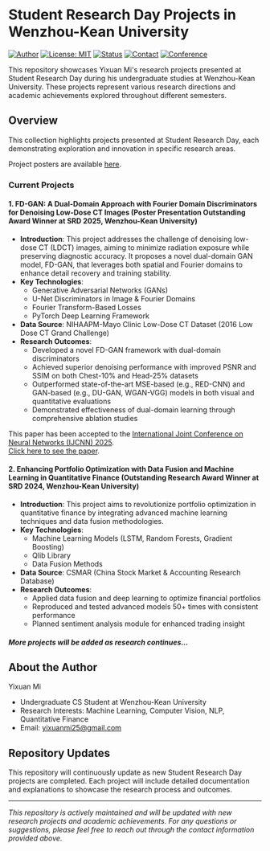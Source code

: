 # Student Research Day Projects in Wenzhou-Kean University

[![Author](https://img.shields.io/badge/Author-Yixuan%20Mi-blue.svg)](https://github.com/EthanYixuanMi)
[![License: MIT](https://img.shields.io/badge/License-MIT-green.svg)](./LICENSE)
[![Status](https://img.shields.io/badge/status-active-brightgreen.svg)](#)
[![Contact](https://img.shields.io/badge/contact-email-red.svg)](mailto:yixuanmi25@gmail.com)
[![Conference](https://img.shields.io/badge/Published%20at-IJCNN%202025-orange.svg)](https://2025.ijcnn.org/)


This repository showcases Yixuan Mi's research projects presented at Student Research Day during his undergraduate studies at Wenzhou-Kean University. These projects represent various research directions and academic achievements explored throughout different semesters.

## Overview

This collection highlights projects presented at Student Research Day, each demonstrating exploration and innovation in specific research areas.

Project posters are available [here](./Posters).

### Current Projects

#### 1. FD-GAN: A Dual-Domain Approach with Fourier Domain Discriminators for Denoising Low-Dose CT Images (Poster Presentation Outstanding Award Winner at SRD 2025, Wenzhou-Kean University)
- **Introduction**: This project addresses the challenge of denoising low-dose CT (LDCT) images, aiming to minimize radiation exposure while preserving diagnostic accuracy. It proposes a novel dual-domain GAN model, FD-GAN, that leverages both spatial and Fourier domains to enhance detail recovery and training stability.
- **Key Technologies**:
  - Generative Adversarial Networks (GANs)
  - U-Net Discriminators in Image & Fourier Domains
  - Fourier Transform-Based Losses
  - PyTorch Deep Learning Framework
- **Data Source**: NIHAAPM-Mayo Clinic Low-Dose CT Dataset (2016 Low Dose CT Grand Challenge)
- **Research Outcomes**:
  - Developed a novel FD-GAN framework with dual-domain discriminators
  - Achieved superior denoising performance with improved PSNR and SSIM on both Chest-10% and Head-25% datasets
  - Outperformed state-of-the-art MSE-based (e.g., RED-CNN) and GAN-based (e.g., DU-GAN, WGAN-VGG) models in both visual and quantitative evaluations
  - Demonstrated effectiveness of dual-domain learning through comprehensive ablation studies

This paper has been accepted to the [International Joint Conference on Neural Networks (IJCNN) 2025](https://2025.ijcnn.org/).   
[Click here to see the paper](https://ieeexplore.ieee.org).


#### 2. Enhancing Portfolio Optimization with Data Fusion and Machine Learning in Quantitative Finance (Outstanding Research Award Winner at SRD 2024, Wenzhou-Kean University)
- **Introduction**: This project aims to revolutionize portfolio optimization in quantitative finance by integrating advanced machine learning techniques and data fusion methodologies.
- **Key Technologies**:
  - Machine Learning Models (LSTM, Random Forests, Gradient Boosting)
  - Qlib Library
  - Data Fusion Methods
- **Data Source**: CSMAR (China Stock Market & Accounting Research Database)
- **Research Outcomes**: 
  - Applied data fusion and deep learning to optimize financial portfolios
  - Reproduced and tested advanced models 50+ times with consistent performance
  - Planned sentiment analysis module for enhanced trading insight


#### *More projects will be added as research continues...*

## About the Author

Yixuan Mi
- Undergraduate CS Student at Wenzhou-Kean University
- Research Interests: Machine Learning, Computer Vision, NLP, Quantitative Finance
- Email: yixuanmi25@gmail.com


## Repository Updates

This repository will continuously update as new Student Research Day projects are completed. Each project will include detailed documentation and explanations to showcase the research process and outcomes.

---
*This repository is actively maintained and will be updated with new research projects and academic achievements. For any questions or suggestions, please feel free to reach out through the contact information provided above.*
